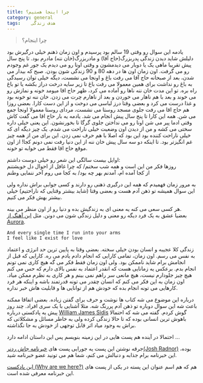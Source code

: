 ```yaml
---
title: چرا اینجا هستیم؟ 
category: general
tags:    هدف زندگی 
---
```


> چرا اینجام؟ 

یادمه این سوال رو وقتی 19 سالم بود پرسیدم و اون زمان ذهنم خیلی درگیرش بود دلیلش شاید دیدن زندگی پدربزرگ(حاج آقا) و مادربزرگ(خان ننه) مادرم بود. تا پنج سال پیش تقریبا ماهی یک یا دوبار می دیدمشون و وقتی اونا رو می دیدم یک جور غم وجودم رو می گرفت. اون زمان اون ها در دهه 80 و 90 زندگی شون بودن. صبح که بیدار می شدن، بعد از صبحانه حاج آقا می رفت باغ و اونجا می نشست، دیگه خیلی توان رسیدگی به باغ رو نداشت برای همین معمولا می رفت باغ تا زیر سایه درخت دراز بکشه یا تو باغ راه بره. تو این مدت خان ننه ناها رو آماده می کرد، ظهر حاج اقا میومد خونه و نمازش رو می خوند و بعد با هم ناهار می خوردن و بعد از ناهارم چرت می زدن. خان ننه تو خونه بود و غذا درست می کرد و بعضی وقتا درز لباسی می دوخت و از این دست کارا. بعضی روزا هم حاج اقا می رفت جلوی مسجد روستا می نشست، مردای روستا معمولا اونجا جمع می شن.
همه این کارا تا پنج سال پیش انجام می شد. یادمه یه بار حاج اقا می گفت کاش وقتی ادما پیر می شن اونا رو می نداختن جلوی گرگا تا بخورنشون. این یعنی خیلی داره سختی می کشه و من از دیدن اون وضعیت خیلی ناراحت می شدم. یک چیز دیگه ای که خیلی ناراحت کننده بود این بود که اصلا با هم حرف نمی زدن. این برای من از همه چیز غم انگیزتر بود. تا اینکه دو سه سال پیش خان ننه از این دنیا رفت نمی دونم کجا! از اون موقع حاج اقا فقط می خوابه تو خونه.

اوایل بیست سالگی این شعر رو خیلی دوست داشتم: <br/>
روزها فکر من این است و همه شب سخنم/         که چرا غافل از احوال دل خویشتنم<br/>
از کجا آمده ام، آمدنم بهر چه بود/      به کجا می روم آخر ننمایی وطنم

به مرور زمان فهمیدم که همه این درگیری ذهنی رو دارند و کسی جوابی براش نداره ولی این سوال همیشه تو ذهن آدم هست و بعضی وقتا (شاید بیشتر وقتایی که ناراحتیم) خیلی بیشتر بهش فکر می کنیم.

هر کسی سعی می کنه یه معنی ای به زندگیش بده و دنیا رو از اون منظر می بینه. <br/>
بعضیا عشق به یک فرد دیگه رو معنی و دلیل زندگی شون می دونن. مثل [<u>این آهنگ از Aurora</u>](https://www.youtube.com/watch?v=7YDkrJaiCrw).

    And every single time I run into your arms
    I feel like I exist for love


زندگی کلا عجیبه و انسان بودن خیلی سخته. بعضی وقتا به پایین ترین حد انرژی و اعتماد به نفس می رسم. اون زمان، تمامی کارایی که انجام دادم یادم می ره. کارایی که قبل از انجامش برام شاید ناممکن بود. ولی اون زمان فقط فکر می گه هیچ کاری نمی تونم انجام بدم. برعکس یه زمانایی هست که انقدر اعتماد به نفس بالای دارم که حس می کنم هیچ چیز جلودارم نیست، هیچ مانعی سر راهم نمی بینم و هر کاری به نظرم ممکن میاد. اون زمان به این فکر می کنم که انسان چقدر می تونه قدرتمند باشه و اینکه هر فرد کارهایی می تونه انجام بده که خودش هم از توانایی ها و قابلیت هاش خبر نداره.

درباره این موضوع می شه کتاب ها نوشت و حرف برای گفتن زیاده. بعضی اتفاقا ممکنه باعث شه این سوال دوباره تو ذهن آدم پررنگ شه. مثلا آشنایی با یک سری افراد. چند روز پیش یه پادکستی درباره [<u>William James Sidis</u>](https://en.wikipedia.org/wiki/William_James_Sidis) گوش کردم. گفته می شه که احتمالا باهوش ترین انسانی بوده که تا حالا زندگی کرده ولی به خاطر مسائل و مشکلاتی که براش به وجود میاد اثر قابل توجهی از خودش به جا نگذاشته.

احتمالا در آینده هم پست هایی در این زمینه بنویسم پس این داستان ادامه دارد ...

جرقه نوشتن این پست یه جورایی پست های [<u>خبرنامه جاش ردنر(Josh Radnor)</u>](https://us12.campaign-archive.com/home/?u=82e3799bafd7e45119c16cfd6&id=28642a5ff6) بوده، این خبرنامه برام جذابه و دنبالش می کنم، شما هم می تونید عضو خبرنامه شید.

[<u>این پادکست (Why are we here?)</u>](https://why-are-we-here.simplecast.com/) هم که هم اسم عنوان این پسته در یکی از پست های این خبرنامه معرفی شده است.


